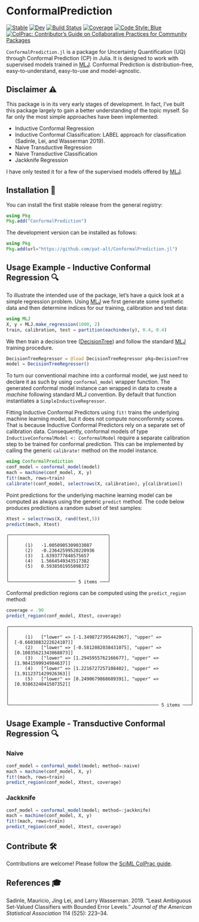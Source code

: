 
# ConformalPrediction

[![Stable](https://img.shields.io/badge/docs-stable-blue.svg)](https://pat-alt.github.io/ConformalPrediction.jl/stable/) [![Dev](https://img.shields.io/badge/docs-dev-blue.svg)](https://pat-alt.github.io/ConformalPrediction.jl/dev/) [![Build Status](https://github.com/pat-alt/ConformalPrediction.jl/actions/workflows/CI.yml/badge.svg?branch=main)](https://github.com/pat-alt/ConformalPrediction.jl/actions/workflows/CI.yml?query=branch%3Amain) [![Coverage](https://codecov.io/gh/pat-alt/ConformalPrediction.jl/branch/main/graph/badge.svg)](https://codecov.io/gh/pat-alt/ConformalPrediction.jl) [![Code Style: Blue](https://img.shields.io/badge/code%20style-blue-4495d1.svg)](https://github.com/invenia/BlueStyle) [![ColPrac: Contributor’s Guide on Collaborative Practices for Community Packages](https://img.shields.io/badge/ColPrac-Contributor's%20Guide-blueviolet.png)](https://github.com/SciML/ColPrac)

`ConformalPrediction.jl` is a package for Uncertainty Quantification (UQ) through Conformal Prediction (CP) in Julia. It is designed to work with supervised models trained in [MLJ](https://alan-turing-institute.github.io/MLJ.jl/dev/). Conformal Prediction is distribution-free, easy-to-understand, easy-to-use and model-agnostic.

## Disclaimer ⚠️

This package is in its very early stages of development. In fact, I’ve built this package largely to gain a better understanding of the topic myself. So far only the most simple approaches have been implemented:

- Inductive Conformal Regression
- Inductive Conformal Classification: LABEL approach for classification (Sadinle, Lei, and Wasserman 2019).
- Naive Transductive Regression
- Naive Transductive Classification
- Jackknife Regression

I have only tested it for a few of the supervised models offered by [MLJ](https://alan-turing-institute.github.io/MLJ.jl/dev/).

## Installation 🚩

You can install the first stable release from the general registry:

``` julia
using Pkg
Pkg.add("ConformalPrediction")
```

The development version can be installed as follows:

``` julia
using Pkg
Pkg.add(url="https://github.com/pat-alt/ConformalPrediction.jl")
```

## Usage Example - Inductive Conformal Regression 🔍

To illustrate the intended use of the package, let’s have a quick look at a simple regression problem. Using [MLJ](https://alan-turing-institute.github.io/MLJ.jl/dev/) we first generate some synthetic data and then determine indices for our training, calibration and test data:

``` julia
using MLJ
X, y = MLJ.make_regression(1000, 2)
train, calibration, test = partition(eachindex(y), 0.4, 0.4)
```

We then train a decision tree ([DecisionTree](https://github.com/Evovest/DecisionTree.jl)) and follow the standard [MLJ](https://alan-turing-institute.github.io/MLJ.jl/dev/) training procedure.

``` julia
DecisionTreeRegressor = @load DecisionTreeRegressor pkg=DecisionTree
model = DecisionTreeRegressor() 
```

To turn our conventional machine into a conformal model, we just need to declare it as such by using `conformal_model` wrapper function. The generated conformal model instance can wrapped in data to create a *machine* following standard MLJ convention. By default that function instantiates a `SimpleInductiveRegressor`.

Fitting Inductive Conformal Predictors using `fit!` trains the underlying machine learning model, but it does not compute nonconformity scores. That is because Inductive Conformal Predictors rely on a separate set of calibration data. Consequently, conformal models of type `InductiveConformalModel <: ConformalModel` require a separate calibration step to be trained for conformal prediction. This can be implemented by calling the generic `calibrate!` method on the model instance.

``` julia
using ConformalPrediction
conf_model = conformal_model(model)
mach = machine(conf_model, X, y)
fit!(mach, rows=train)
calibrate!(conf_model, selectrows(X, calibration), y[calibration])
```

Point predictions for the underlying machine learning model can be computed as always using the generic `predict` method. The code below produces predictions a random subset of test samples:

``` julia
Xtest = selectrows(X, rand(test,5))
predict(mach, Xtest)
```

    ╭─────────────────────────────────────╮
    │                                     │
    │      (1)   -1.0050905309033087      │
    │      (2)   -0.23642599520220936     │
    │      (3)   1.6393777848575657       │
    │      (4)   1.5664549343517382       │
    │      (5)   0.5938501955098372       │
    │                                     │
    │                                     │
    ╰───────────────────────── 5 items ───╯

Conformal prediction regions can be computed using the `predict_region` method:

``` julia
coverage = .90
predict_region(conf_model, Xtest, coverage)
```

    ╭────────────────────────────────────────────────────────────────────╮
    │                                                                    │
    │      (1)   ["lower" => [-1.3498727395442067], "upper" =>           │
    │  [-0.6603083222624107]]                                            │
    │      (2)   ["lower" => [-0.5812082038431075], "upper" =>           │
    │  [0.10835621343868873]]                                            │
    │      (3)   ["lower" => [1.2945955762166677], "upper" =>            │
    │  [1.9841599934984637]]                                             │
    │      (4)   ["lower" => [1.2216727257108402], "upper" =>            │
    │  [1.9112371429926363]]                                             │
    │      (5)   ["lower" => [0.2490679868689391], "upper" =>            │
    │  [0.9386324041507352]]                                             │
    │                                                                    │
    │                                                                    │
    │                                                                    │
    ╰──────────────────────────────────────────────────────── 5 items ───╯

## Usage Example - Transductive Conformal Regression 🔍

### Naive

``` julia
conf_model = conformal_model(model; method=:naive)
mach = machine(conf_model, X, y)
fit!(mach, rows=train)
predict_region(conf_model, Xtest, coverage)
```

### Jackknife

``` julia
conf_model = conformal_model(model; method=:jackknife)
mach = machine(conf_model, X, y)
fit!(mach, rows=train)
predict_region(conf_model, Xtest, coverage)
```

## Contribute 🛠

Contributions are welcome! Please follow the [SciML ColPrac guide](https://github.com/SciML/ColPrac).

## References 🎓

Sadinle, Mauricio, Jing Lei, and Larry Wasserman. 2019. “Least Ambiguous Set-Valued Classifiers with Bounded Error Levels.” *Journal of the American Statistical Association* 114 (525): 223–34.
